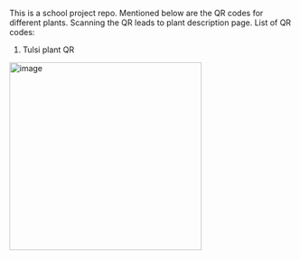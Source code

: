 This is a school project repo. Mentioned below are the QR codes for different plants. Scanning the QR leads to plant description page. List of QR codes:
1. Tulsi plant QR

<img width="340" height="333" alt="image" src="https://github.com/user-attachments/assets/057452fd-7c79-4486-94e5-60d0f557b258" />
